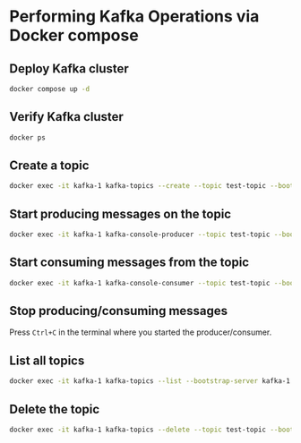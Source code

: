 # Performing Kafka Operations via Docker compose

## Deploy Kafka cluster

```bash
docker compose up -d
```

## Verify Kafka cluster

```bash
docker ps
```

## Create a topic

```bash
docker exec -it kafka-1 kafka-topics --create --topic test-topic --bootstrap-server kafka-1:9092 --partitions 1 --replication-factor 1
```

## Start producing messages on the topic

```bash
docker exec -it kafka-1 kafka-console-producer --topic test-topic --bootstrap-server kafka-1:9092
```

## Start consuming messages from the topic

```bash
docker exec -it kafka-1 kafka-console-consumer --topic test-topic --bootstrap-server kafka-1:9092 --from-beginning
```

## Stop producing/consuming messages

Press `Ctrl+C` in the terminal where you started the producer/consumer.

## List all topics

```bash
docker exec -it kafka-1 kafka-topics --list --bootstrap-server kafka-1:9092
```

## Delete the topic

```bash
docker exec -it kafka-1 kafka-topics --delete --topic test-topic --bootstrap-server kafka-1:9092
```
